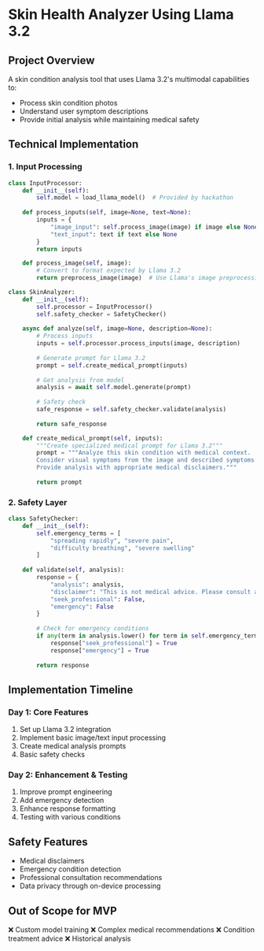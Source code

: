 # Skin Health Analyzer Using Llama 3.2

## Project Overview
A skin condition analysis tool that uses Llama 3.2's multimodal capabilities to:
- Process skin condition photos
- Understand user symptom descriptions
- Provide initial analysis while maintaining medical safety

## Technical Implementation

### 1. Input Processing
```python
class InputProcessor:
    def __init__(self):
        self.model = load_llama_model()  # Provided by hackathon
        
    def process_inputs(self, image=None, text=None):
        inputs = {
            "image_input": self.process_image(image) if image else None,
            "text_input": text if text else None
        }
        return inputs

    def process_image(self, image):
        # Convert to format expected by Llama 3.2
        return preprocess_image(image)  # Use Llama's image preprocessing

class SkinAnalyzer:
    def __init__(self):
        self.processor = InputProcessor()
        self.safety_checker = SafetyChecker()
    
    async def analyze(self, image=None, description=None):
        # Process inputs
        inputs = self.processor.process_inputs(image, description)
        
        # Generate prompt for Llama 3.2
        prompt = self.create_medical_prompt(inputs)
        
        # Get analysis from model
        analysis = await self.model.generate(prompt)
        
        # Safety check
        safe_response = self.safety_checker.validate(analysis)
        
        return safe_response

    def create_medical_prompt(self, inputs):
        """Create specialized medical prompt for Llama 3.2"""
        prompt = """Analyze this skin condition with medical context. 
        Consider visual symptoms from the image and described symptoms.
        Provide analysis with appropriate medical disclaimers."""
        
        return prompt
```

### 2. Safety Layer
```python
class SafetyChecker:
    def __init__(self):
        self.emergency_terms = [
            "spreading rapidly", "severe pain",
            "difficulty breathing", "severe swelling"
        ]
    
    def validate(self, analysis):
        response = {
            "analysis": analysis,
            "disclaimer": "This is not medical advice. Please consult a healthcare professional.",
            "seek_professional": False,
            "emergency": False
        }
        
        # Check for emergency conditions
        if any(term in analysis.lower() for term in self.emergency_terms):
            response["seek_professional"] = True
            response["emergency"] = True
            
        return response
```

## Implementation Timeline

### Day 1: Core Features
1. Set up Llama 3.2 integration
2. Implement basic image/text input processing
3. Create medical analysis prompts
4. Basic safety checks

### Day 2: Enhancement & Testing
1. Improve prompt engineering
2. Add emergency detection
3. Enhance response formatting
4. Testing with various conditions

## Safety Features
- Medical disclaimers
- Emergency condition detection
- Professional consultation recommendations
- Data privacy through on-device processing

## Out of Scope for MVP
❌ Custom model training
❌ Complex medical recommendations
❌ Condition treatment advice
❌ Historical analysis
